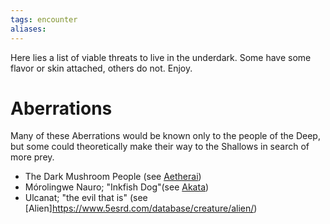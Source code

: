 ```yaml
---
tags: encounter
aliases:
---
```


Here lies a list of viable threats to live in the underdark. Some have some flavor or skin attached, others do not. Enjoy.

# Aberrations
Many of these Aberrations would be known only to the people of the Deep, but some could theoretically make their way to the Shallows in search of more prey.
- The Dark Mushroom People (see [Aetherai](https://www.5esrd.com/database/creature/aetherai/))
- Mórolingwe Nauro; "Inkfish Dog"(see [Akata](https://www.5esrd.com/database/creature/akata/))
- Ulcanat; "the evil that is" (see [Alien]https://www.5esrd.com/database/creature/alien/)